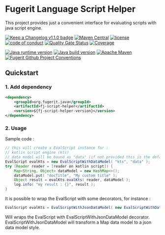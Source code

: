 # Fugerit Language Script Helper

This project provides just a convenient interface for evaluating scripts with java script engine.

[![Keep a Changelog v1.1.0 badge](https://img.shields.io/badge/changelog-Keep%20a%20Changelog%20v1.1.0-%23E05735)](CHANGELOG.md)
[![Maven Central](https://img.shields.io/maven-central/v/org.fugerit.java/fj-script-helper.svg)](https://central.sonatype.com/artifact/org.fugerit.java/fj-script-helper)
[![license](https://img.shields.io/badge/License-MIT%20License-teal.svg)](https://opensource.org/license/mit)
[![code of conduct](https://img.shields.io/badge/conduct-Contributor%20Covenant-purple.svg)](https://github.com/fugerit-org/fj-universe/blob/main/CODE_OF_CONDUCT.md)
[![Quality Gate Status](https://sonarcloud.io/api/project_badges/measure?project=fugerit-org_fj-script-helper&metric=alert_status)](https://sonarcloud.io/summary/new_code?id=fugerit-org_fj-script-helper)
[![Coverage](https://sonarcloud.io/api/project_badges/measure?project=fugerit-org_fj-script-helper&metric=coverage)](https://sonarcloud.io/summary/new_code?id=fugerit-org_fj-script-helper)

[![Java runtime version](https://img.shields.io/badge/run%20on-java%208+-%23113366.svg?style=for-the-badge&logo=openjdk&logoColor=white)](https://universe.fugerit.org/src/docs/versions/java11.html)
[![Java build version](https://img.shields.io/badge/build%20on-java%2017+-%23ED8B00.svg?style=for-the-badge&logo=openjdk&logoColor=white)](https://universe.fugerit.org/src/docs/versions/java17.html)
[![Apache Maven](https://img.shields.io/badge/Apache%20Maven-3.9.0+-C71A36?style=for-the-badge&logo=Apache%20Maven&logoColor=white)](https://universe.fugerit.org/src/docs/versions/maven3_9.html)
[![Fugerit Github Project Conventions](https://img.shields.io/badge/Fugerit%20Org-Project%20Conventions-1A36C7?style=for-the-badge&logo=Onlinect%20Playground&logoColor=white)](https://universe.fugerit.org/src/docs/conventions/index.html)

## Quickstart

### 1. Add dependency

```xml
<dependency>
    <groupId>org.fugerit.java</groupId>
    <artifactId>fj-script-helper</artifactId>
    <version>${fj-script-helper-version}</version>
</dependency>
```

### 2. Usage

Sample code : 

```java
// this will create a EvalScript instance for : 
// kotlin script engine (kts)
// data model will be bound as "data" (if not provided this is the default binding name)
EvalScript evalKts = new EvalScriptWithDataModel( "kts", "data" );
try (Reader reader = [reader on kotlin script]) {
    Map<String, Object> dataModel = new HashMap<>();
    dataModel.put( "docTitle", "My custom title" );
    Object result = evalKts.evalKts( reader, dataModel );
    log.info( "my result : {}", result );
}
```

It is possible to wrap the EvalScript with some decorators, for instance : 

```java
EvalScript evalKts = EvalScriptWithJsonDataModel( new EvalScriptWithDataModel( "kts", "data" ) );
```

Will wraps the EvalScript with EvalScriptWithJsonDataModel decorator.
EvalScriptWithJsonDataModel will transform a Map data model to a json data model style.